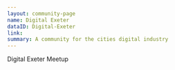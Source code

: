 ```yaml
---
layout: community-page
name: Digital Exeter
dataID: Digital-Exeter
link:
summary: A community for the cities digital industry
---
```

Digital Exeter Meetup
